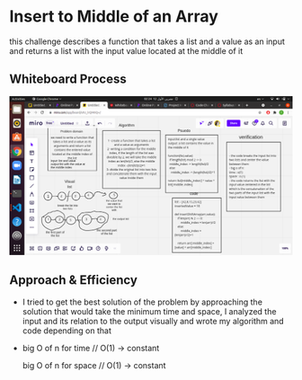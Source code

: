  # Insert to Middle of an Array

this challenge describes a function that takes a list and a value as an input and returns a list with the input value located at the middle of it

## Whiteboard Process

![array-insert-shift](array-insert-shift.png)

## Approach & Efficiency
- I tried to get the best solution of the problem by approaching the solution that would take the minimum time and space, I analyzed the input and its relation to the output visually and wrote my algorithm and code depending on that
- big O of n for time // O(1) -> constant

  big O of n for space // O(1) -> constant
